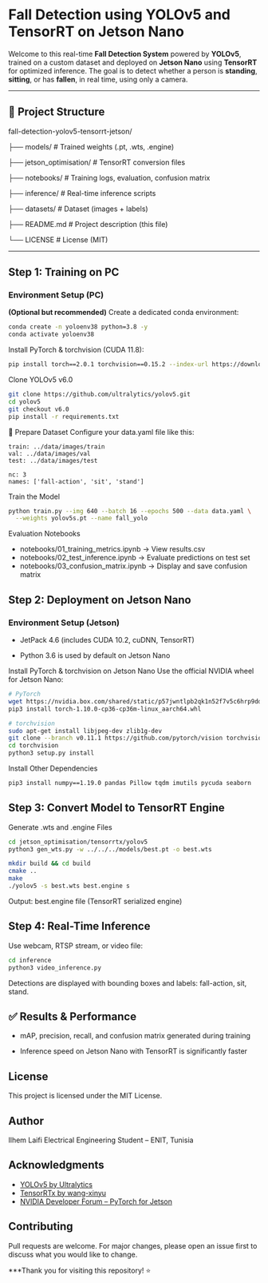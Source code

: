 #  Fall Detection using YOLOv5 and TensorRT on Jetson Nano

Welcome to this real-time **Fall Detection System** powered by **YOLOv5**, trained on a custom dataset and deployed on **Jetson Nano** using **TensorRT** for optimized inference. The goal is to detect whether a person is **standing**, **sitting**, or has **fallen**, in real time, using only a camera.

---

## 📁 Project Structure

fall-detection-yolov5-tensorrt-jetson/

├── models/ # Trained weights (.pt, .wts, .engine)

├── jetson_optimisation/ # TensorRT conversion files

├── notebooks/ # Training logs, evaluation, confusion matrix

├── inference/ # Real-time inference scripts

├── datasets/ # Dataset (images + labels)

├── README.md # Project description (this file)

└── LICENSE # License (MIT)


---

##  Step 1: Training on PC

###  Environment Setup (PC)

**(Optional but recommended)** Create a dedicated conda environment:

```bash
conda create -n yoloenv38 python=3.8 -y
conda activate yoloenv38
```
Install PyTorch & torchvision (CUDA 11.8):

```bash
pip install torch==2.0.1 torchvision==0.15.2 --index-url https://download.pytorch.org/whl/cu118

```

Clone YOLOv5 v6.0

```bash
git clone https://github.com/ultralytics/yolov5.git
cd yolov5
git checkout v6.0
pip install -r requirements.txt

```
📁 Prepare Dataset
Configure your data.yaml file like this:

    train: ../data/images/train
    val: ../data/images/val
    test: ../data/images/test

    nc: 3
    names: ['fall-action', 'sit', 'stand']

Train the Model

```bash
python train.py --img 640 --batch 16 --epochs 500 --data data.yaml \
  --weights yolov5s.pt --name fall_yolo
```
 Evaluation Notebooks
 
- notebooks/01_training_metrics.ipynb → View results.csv
- notebooks/02_test_inference.ipynb → Evaluate predictions on test set
- notebooks/03_confusion_matrix.ipynb → Display and save confusion matrix

##  Step 2: Deployment on Jetson Nano
###  Environment Setup (Jetson)
- JetPack 4.6 (includes CUDA 10.2, cuDNN, TensorRT)

- Python 3.6 is used by default on Jetson Nano

 Install PyTorch & torchvision on Jetson Nano
 Use the official NVIDIA wheel for Jetson Nano:

 ```bash
# PyTorch
wget https://nvidia.box.com/shared/static/p57jwntlpb2qk1n52f7v5c6hrp9ddp4f.whl -O torch-1.10.0-cp36-cp36m-linux_aarch64.whl
pip3 install torch-1.10.0-cp36-cp36m-linux_aarch64.whl

# torchvision
sudo apt-get install libjpeg-dev zlib1g-dev
git clone --branch v0.11.1 https://github.com/pytorch/vision torchvision
cd torchvision
python3 setup.py install
 ```
Install Other Dependencies
```bash
pip3 install numpy==1.19.0 pandas Pillow tqdm imutils pycuda seaborn

```

## Step 3: Convert Model to TensorRT Engine
  Generate .wts and .engine Files
```bash
cd jetson_optimisation/tensorrtx/yolov5
python3 gen_wts.py -w ../../../models/best.pt -o best.wts

mkdir build && cd build
cmake ..
make
./yolov5 -s best.wts best.engine s
```
Output: best.engine file (TensorRT serialized engine)



## Step 4: Real-Time Inference
Use webcam, RTSP stream, or video file:


```bash
cd inference
python3 video_inference.py

```
Detections are displayed with bounding boxes and labels: fall-action, sit, stand.

## ✅ Results & Performance

- mAP, precision, recall, and confusion matrix generated during training

- Inference speed on Jetson Nano with TensorRT is significantly faster


## License
This project is licensed under the MIT License.

## Author
Ilhem Laifi
Electrical Engineering Student – ENIT, Tunisia

##  Acknowledgments
- [YOLOv5 by Ultralytics](https://github.com/ultralytics/yolov5)  
- [TensorRTx by wang-xinyu](https://github.com/wang-xinyu/tensorrtx)  
- [NVIDIA Developer Forum – PyTorch for Jetson](https://forums.developer.nvidia.com/t/pytorch-for-jetson/72048)


## Contributing

Pull requests are welcome. For major changes, please open an issue first to discuss what you would like to change.


 
 ***Thank you for visiting this repository! ⭐




















